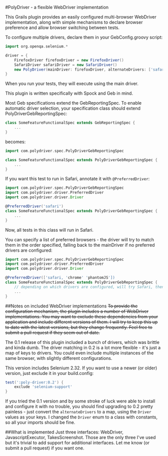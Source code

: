 #PolyDriver - a flexible WebDriver implementation

This Grails plugin provides an easily configured multi-browser WebDriver implementation, along with simple mechanisms
to declare browser preference and allow browser switching between tests.

To configure multiple drivers, declare them in your GebConfig.groovy script:
```groovy
import org.openqa.selenium.*

driver = {
    FirefoxDriver firefoxDriver = new FirefoxDriver()
    SafariDriver safariDriver = new SafariDriver()
    new PolyDriver(mainDriver: firefoxDriver, alternateDrivers: ['safari' : safariDriver])
}
```

When you run your tests, they will execute using the main driver.

This plugin is written specifically with Spock and Geb in mind.

Most Geb specifications extend the GebReportingSpec. To enable automatic driver selection, your specification class
should extend PolyDriverGebReportingSpec:

```groovy
class SomeFeatureFunctionalSpec extends GebReportingSpec {
	...
}
```

becomes:
```groovy
import com.polydriver.spec.PolyDriverGebReportingSpec

class SomeFeatureFunctionalSpec extends PolyDriverGebReportingSpec {
	...
}
```

If you want this test to run in Safari, annotate it with `@PreferredDriver`:
```groovy
import com.polydriver.spec.PolyDriverGebReportingSpec
import com.polydriver.driver.PreferredDriver
import com.polydriver.driver.Driver

@PreferredDriver('safari')
class SomeFeatureFunctionalSpec extends PolyDriverGebReportingSpec {
	...
}
```

Now, all tests in this class will run in Safari.

You can specify a list of preferred browsers - the driver will try to match them in the order specified, falling back
to the mainDriver if no preferred drivers are configured:
```groovy
import com.polydriver.spec.PolyDriverGebReportingSpec
import com.polydriver.driver.PreferredDriver
import com.polydriver.driver.Driver

@PreferredDriver(['safari, 'chrome' 'phantomJS'])
class SomeFeatureFunctionalSpec extends PolyDriverGebReportingSpec {
	// depending on which drivers are configured, will try Safari, then Chrome, then PhantomJS
	...
}
```

##Notes on included WebDriver implementations
~~To provide the configuration mechanism, the plugin includes a number of WebDriver implementations. You may want to
exclude these dependencies from your application and include different versions of them.
I will try to keep this up to date with the latest versions, but they change frequently. Feel free to submit a pull
request if they seem out of date.~~

The 0.1 release of this plugin included a bunch of drivers, which was brittle and kinda dumb. The driver matching in
0.2 is a lot more flexible - it's just a map of keys to drivers. You could even include multiple instances of the same
browser, with slightly different configurations.

This version includes Selenium 2.32. If you want to use a newer (or older) version, just exclude it in your
build.config:
```groovy
test(':poly-driver:0.2') {
    exclude 'selenium-support'
}
```

If you tried the 0.1 version and by some stroke of luck were able to install and configure it with no trouble,
 you should find upgrading to 0.2 pretty painless - just convert the `alternateDrivers` to a map, using the `Driver`
 values as your keys. I changed the `Driver` enum to a class with constants, so all your imports should be fine.

##What is implemented
Just three interfaces: WebDriver, JavascriptExecutor, TakesScreenshot. Those are the only three I've used but it's
trivial to add support for additional interfaces. Let me know (or submit a pull request) if you want one.